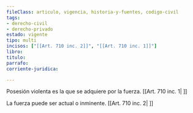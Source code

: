 ```yaml
---
fileClass: articulo, vigencia, historia-y-fuentes, codigo-civil
tags:
- derecho-civil
- derecho-privado
estado: vigente
tipo: multi
incisos: ["[[Art. 710 inc. 2]]", "[[Art. 710 inc. 1]]"]
libro:
titulo:
parrafo:
corriente-juridica:

---
```

Posesión violenta es la que se adquiere por la fuerza. [[Art. 710 inc. 1| ]]

La fuerza puede ser actual o inminente. [[Art. 710 inc. 2| ]]